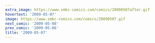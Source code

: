 ```yaml
---
extra_image: https://www.smbc-comics.com/comics/20090507after.gif
hovertext: '2009-05-07'
image: https://www.smbc-comics.com/comics/20090507.gif
next_comic: '2009-05-08'
prev_comic: '2009-05-06'
title: '2009-05-07'
---
```


